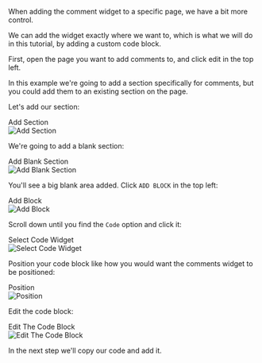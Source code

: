 When adding the comment widget to a specific page, we have a bit more control.

We can add the widget exactly where we want to, which is what we will do in this tutorial, by adding a custom code block.

First, open the page you want to add comments to, and click edit in the top left.

In this example we're going to add a section specifically for comments, but you could add them to an existing section
on the page.

Let's add our section:

<div class="screenshot white-bg">
    <div class="title">Add Section</div>
    <img class="screenshot-image" src="/images/installation-guides/squarespace-pages-specific-page-step-1-1-add-section.png" alt="Add Section" />
</div>

We're going to add a blank section:

<div class="screenshot white-bg">
    <div class="title">Add Blank Section</div>
    <img class="screenshot-image" src="/images/installation-guides/squarespace-pages-specific-page-step-1-2-add-blank-section.png" alt="Add Blank Section" />
</div>

You'll see a big blank area added. Click `ADD BLOCK` in the top left:

<div class="screenshot white-bg">
    <div class="title">Add Block</div>
    <img class="screenshot-image" src="/images/installation-guides/squarespace-pages-specific-page-step-1-3-add-block.png" alt="Add Block" />
</div>

Scroll down until you find the `Code` option and click it:

<div class="screenshot white-bg">
    <div class="title">Select Code Widget</div>
    <img class="screenshot-image" src="/images/installation-guides/squarespace-pages-specific-page-step-1-4-add-code-widget.png" alt="Select Code Widget" />
</div>

Position your code block like how you would want the comments widget to be positioned:

<div class="screenshot white-bg">
    <div class="title">Position</div>
    <img class="screenshot-image" src="/images/installation-guides/squarespace-pages-specific-page-step-1-5-position.png" alt="Position" />
</div>

Edit the code block:

<div class="screenshot white-bg">
    <div class="title">Edit The Code Block</div>
    <img class="screenshot-image" src="/images/installation-guides/squarespace-pages-specific-page-step-1-6-edit.png" alt="Edit The Code Block" />
</div>

In the next step we'll copy our code and add it.
